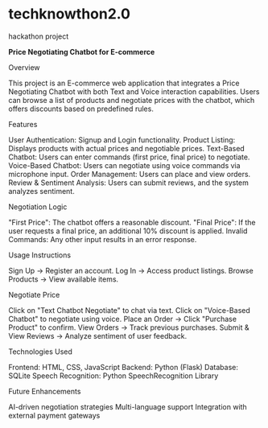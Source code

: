 # techknowthon2.0
hackathon project


**Price Negotiating Chatbot for E-commerce**

Overview

This project is an E-commerce web application that integrates a Price Negotiating Chatbot with both Text and Voice interaction capabilities. Users can browse a list of products and negotiate prices with the chatbot, which offers discounts based on predefined rules.

Features

User Authentication: Signup and Login functionality.
Product Listing: Displays products with actual prices and negotiable prices.
Text-Based Chatbot: Users can enter commands (first price, final price) to negotiate.
Voice-Based Chatbot: Users can negotiate using voice commands via microphone input.
Order Management: Users can place and view orders.
Review & Sentiment Analysis: Users can submit reviews, and the system analyzes sentiment.

Negotiation Logic

"First Price": The chatbot offers a reasonable discount.
"Final Price": If the user requests a final price, an additional 10% discount is applied.
Invalid Commands: Any other input results in an error response.

Usage Instructions

Sign Up → Register an account.
Log In → Access product listings.
Browse Products → View available items.

Negotiate Price

Click on "Text Chatbot Negotiate" to chat via text.
Click on "Voice-Based Chatbot" to negotiate using voice.
Place an Order → Click "Purchase Product" to confirm.
View Orders → Track previous purchases.
Submit & View Reviews → Analyze sentiment of user feedback.

Technologies Used

Frontend: HTML, CSS, JavaScript
Backend: Python (Flask)
Database: SQLite
Speech Recognition: Python SpeechRecognition Library

Future Enhancements

AI-driven negotiation strategies
Multi-language support
Integration with external payment gateways
